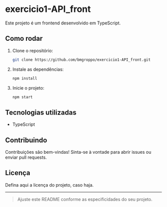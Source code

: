 # exercicio1-API_front

Este projeto é um frontend desenvolvido em TypeScript.

## Como rodar

1. Clone o repositório:
   ```bash
   git clone https://github.com/bmgroppo/exercicio1-API_front.git
   ```
2. Instale as dependências:
   ```bash
   npm install
   ```
3. Inicie o projeto:
   ```bash
   npm start
   ```

## Tecnologias utilizadas

- TypeScript

## Contribuindo

Contribuições são bem-vindas! Sinta-se à vontade para abrir issues ou enviar pull requests.

## Licença

Defina aqui a licença do projeto, caso haja.

---

> Ajuste este README conforme as especificidades do seu projeto.
